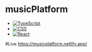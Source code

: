 # musicPlatform

* [![TypeScript][TypeScript.img]][TypeScript-url]
* [![CSS][CSS.img]][CSS-url]
* [![React][React.js]][React-url]

#Live
https://musicplatform.netlify.app/


<!-- MARKDOWN LINKS & IMAGES -->
[TYpeScript.img]: https://img.shields.io/badge/TypeScript-007ACC?style=for-the-badge&logo=typescript&logoColor=white
[TypeScript-url]: https://www.typescriptlang.org/
[CSS.img]: https://img.shields.io/badge/CSS3-1572B6?style=for-the-badge&logo=css3&logoColor=white
[CSS-url]: #
[React.js]: https://img.shields.io/badge/React-20232A?style=for-the-badge&logo=react&logoColor=61DAFB
[React-url]: https://reactjs.org/

